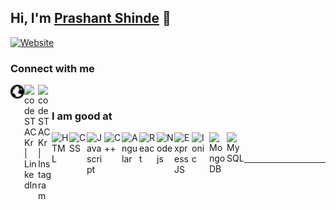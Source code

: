 ## Hi, I'm [Prashant Shinde][website] 👋

[![Website](https://img.shields.io/website?label=www.prashantshinde.in&style=for-the-badge&url=https%3A%2F%2Fwww.prashantshinde.in)](https://www.prashantshinde.in)

### Connect with me

[<img align="left" alt="codeSTACKr.com" width="22px" src="https://raw.githubusercontent.com/iconic/open-iconic/master/svg/globe.svg" />][website]
[<img align="left" alt="codeSTACKr | LinkedIn" width="22px" src="https://cdn.jsdelivr.net/npm/simple-icons@v3/icons/linkedin.svg" />][linkedin]
[<img align="left" alt="codeSTACKr | Instagram" width="22px" src="https://cdn.jsdelivr.net/npm/simple-icons@v3/icons/instagram.svg" />][instagram]

<br />

### I am good at
<img align="left" alt="HTML" width="28px" src="https://www.prashantshinde.in/assets/images/skills/html.png" />
<img align="left" alt="CSS" width="28px" src="https://www.prashantshinde.in/assets/images/skills/css.png" />
<img align="left" alt="Javascript" width="28px" src="https://www.prashantshinde.in/assets/images/skills/javascript.png" />
<img align="left" alt="C++" width="28px" src="https://www.prashantshinde.in/assets/images/skills/cpp.png" />
<img align="left" alt="Angular" width="28px" src="https://www.prashantshinde.in/assets/images/skills/angular.png" />
<img align="left" alt="React" width="28px" src="https://www.prashantshinde.in/assets/images/skills/react.png" />
<img align="left" alt="Nodejs" width="28px" src="https://www.prashantshinde.in/assets/images/skills/nodejs.png" />
<img align="left" alt="ExpressJS" width="28px" src="https://www.prashantshinde.in/assets/images/skills/expressjs.png" />
<img align="left" alt="Ionic" width="28px" src="https://www.prashantshinde.in/assets/images/skills/ionic.png" />
<img align="left" alt="MongoDB" width="28px" src="https://www.prashantshinde.in/assets/images/skills/mongo.png" />
<img align="left" alt="MySQL" width="28px" src="https://www.prashantshinde.in/assets/images/skills/mysql.png" />
<br />
<br />

---

[website]: https://www.prashantshinde.in
[instagram]: https://instagram.com/prashantns9
[linkedin]: https://linkedin.com/in/prashantns9
